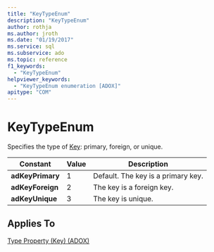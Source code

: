 ```yaml
---
title: "KeyTypeEnum"
description: "KeyTypeEnum"
author: rothja
ms.author: jroth
ms.date: "01/19/2017"
ms.service: sql
ms.subservice: ado
ms.topic: reference
f1_keywords:
  - "KeyTypeEnum"
helpviewer_keywords:
  - "KeyTypeEnum enumeration [ADOX]"
apitype: "COM"
---
```

# KeyTypeEnum
Specifies the type of [Key](./key-object-adox.md): primary, foreign, or unique.  
  
|Constant|Value|Description|  
|--------------|-----------|-----------------|  
|**adKeyPrimary**|1|Default. The key is a primary key.|  
|**adKeyForeign**|2|The key is a foreign key.|  
|**adKeyUnique**|3|The key is unique.|  
  
## Applies To  
 [Type Property (Key) (ADOX)](./type-property-key-adox.md)